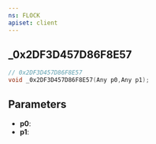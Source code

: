 ```yaml
---
ns: FLOCK
apiset: client
---
```

## _0x2DF3D457D86F8E57

```c
// 0x2DF3D457D86F8E57
void _0x2DF3D457D86F8E57(Any p0,Any p1);
```


## Parameters
* **p0**:
* **p1**: